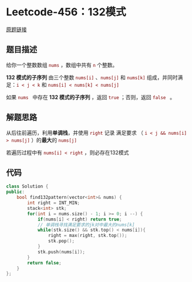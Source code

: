 # Leetcode-456：132模式

[原题链接](https://leetcode.com/problems/132-pattern/)

## 题目描述

给你一个整数数组 <font color='maroon'>`nums` </font> ，数组中共有  <font color='maroon'>`n` </font> 个整数。

**132 模式的子序列** 由三个整数  <font color='maroon'>`nums[i]` </font>、<font color='maroon'>`nums[j]`</font> 和 <font color='maroon'>`nums[k]`</font> 组成，并同时满足：<font color='maroon'>`i < j < k`</font> 和 <font color='maroon'>`nums[i] < nums[k] < nums[j]`</font>

如果  <font color='maroon'>`nums ` </font>中存在 **132 模式的子序列** ，返回  <font color='maroon'>`true` </font> ；否则，返回  <font color='maroon'>`false ` </font>。



## 解题思路

从后往前遍历，利用**单调栈**，并使用  <font color='maroon'>`right` </font> 记录 满足要求 （ <font color='maroon'>`i < j && nums[i] > nums[j]` </font>）的**最大**的 <font color='maroon'>`nums[j]` </font>

若遍历过程中有 <font color='maroon'>`nums[i] < right` </font>，则必存在132模式



## 代码

```c++
class Solution {
public:
    bool find132pattern(vector<int>& nums) {
        int right = INT_MIN;
        stack<int> stk;
        for(int i = nums.size() - 1; i >= 0; i --) {
            if(nums[i] < right) return true;
            // 单调栈寻找满足要求的jk对中最大的nums[k]
            while(stk.size() && stk.top() < nums[i]){
                right = max(right, stk.top());
                stk.pop();
            }
            stk.push(nums[i]);
        }
        return false;
    }
};
```

